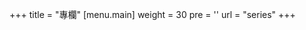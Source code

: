 +++
title = "專欄"
[menu.main]
  weight = 30
  pre = '<i class="fas fa-fw fa-columns"></i>'
  url = "series"
+++
